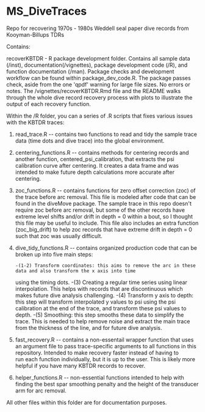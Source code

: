# MS_DiveTraces
Repo for recovering 1970s - 1980s Weddell seal paper dive records from Kooyman-Billups TDRs


Contains: 

recoverKBTDR - R package development folder. Contains all sample data (/inst), documentation(/vignettes), package development 
	         code (/R), and function documentation (/man). Package checks and development workflow can be found within 
		   package_dev_code.R. The package passes check, aside from the one 'qpdf' warning for large file sizes. 
               No errors or notes. The /vignettes/recoverKBTDR.Rmd file and the README walks through the whole dive record 
		   recovery process with plots to illustrate the output of each recovery function. 
 
Within the /R folder, you can a series of .R scripts that fixes various issues with the KBTDR traces:

 1. read_trace.R 	-- contains two functions to read and tidy the sample trace data (time dots and dive trace) into the 
			   global environment. 

 2. centering_functions.R -- contains methods for centering records and another function, centered_psi_calibration, that 
			   extracts the psi calibration curve after centering. It creates a data frame and was intended 
			   to make future depth calculations more accurate after centering. 

 3. zoc_functions.R -- contains functions for zero offset correction (zoc) of the trace before arc removal. This 
		         file is modeled after code that can be found in the diveMove package. The sample trace
			   in this repo doesn't require zoc before arc removal, but some of the other records have
			   extreme level shifts and/or drift in depth = 0 within a bout, so I thought this file may be 
			   useful to include. This file also includes an extra function (zoc_big_drift) to help zoc 
			   records that have extreme drift in depth = 0 such that zoc was usually difficult. 

 4. dive_tidy_functions.R -- contains organized production code that can be broken up into five main steps: 

        -(1-2) Transform coordinates: this aims to remove the arc in these data and also transform the x axis into time
	  using the timing dots. 
        -(3) Creating a regular time series using linear interpolation. This helps with records that are discontinuous 
	  which makes future dive analysis challenging.
        -(4) Transform y axis to depth: this step will transform interpolated y values to psi using the psi calibration 
	  at the end of the trace, and transform these psi values to depth. 
        -(5) Smoothing: this step smooths these data to simplify the trace. This is needed to help remove noise 
	  and extract the main trace from the thickness of the line, and for future dive analysis. 

  5. fast_recovery.R  -- contains a non-essentail wrapper function that uses an argument file to pass trace-specific 
			   arguments to all functions in this repository. Intended to make recovery faster instead of having to  
			   run each function individually, but it is up to the user. This is likely more helpful if you have
			   many KBTDR records to recover. 

  6. helper_functions.R -- non-essential functions intended to help with finding the best spar smoothing penalty and 
		         the height of the transducer arm for arc removal. 

			  

All other files within this folder are for documentation purposes. 